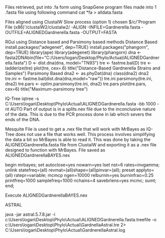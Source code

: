 Files retrieved, put into .fa form using SnapGene program
files made into 1 .fasta file using following command
cat *fa > alldata.fasta

Files aligned using ClustalW
Slow process (option 1) chosen
$/c/'Program File (x86)'/clustalW2/clustalw2/ -ALIGN -INFILE=Gardnerella.fasta -OUTFILE=ALIGNEDGardnerella.fasta -OUTPUT=FASTA

RGui using Distance based and Parsimony based methods
Distance Based
	install.packages("adegenet", dep=TRUE)
	install.packages("phangorn", dep=TRUE)
	library(ape)
	library(adegenet)
	library(phangorn)
	dna <- fasta2DNAbin(file="C:/Users/logan/Desktop/Phylo/Actual/ALIGNEDGardnerella.fasta")
	D <- dist.dna(dna, model="TN93")
	tre <- fastme.bal(D)
	tre <- ladderize(tre)
	plot(tre, cex=.6)
	title("Distance-Based Gardnerella Strains and Samples")
Parsimony Based
	dna2 <- as.phyDat(dna)
	class(dna2)
	dna2
	tre.ini <- fastme.bal(dist.dna(dna,model="raw"))
	tre.ini
	parsimony(tre.ini, dna2)
	tre.pars <- optim.parsimony(tre.ini, dna2)
	tre.pars
	plot(tre.pars, cex=6)
	title("Maximum-parsimony tree")

IQ-Tree 
iqtree -s C:\Users\logan\Desktop\Phylo\Actual\ALIGNEDGardnerella.fasta -bb 1000 -nt AUTO
	Part of output is in a splits.nex file due to the inconclusive nature of the data. This is due to the PCR process done in lab which severs the ends of the DNA.

Mesquite File is used to get a .nex file that will work with MrBayes as IQ-Tree does not use a file that works well. This process involves simplifying the data a bit so MrBayes is able to read it. This was done by taking the ALIGNEDGardnerella.fasta file from ClustalW and exporting it as a .nex file designed to function with MrBayes. File saved as
	ALIGNEDGardnerellaBAYES.nex

begin mrbayes;
	set autoclose=yes nowarn=yes
	lset nst=6 rates=invgamma;
	unlink statefreq=(all) revmat=(all)shape=(all)pinvar=(all);
	preset applyto=(all) ratepr=variable;
	mcmcp ngen=10000 relburnin=yes burninfrao=0.25 printfreq=1000 samplefreq=1000 nchains=4 savebrlens=yes
	mcmc;
	sumt;
end;

Execute ALIGNEDGardnerellaBAYES.nex

ASTRAL

java -jar astral.5.7.8.jar -i c:\Users\logan\Desktop\Phylo\Actual\ALIGNEDGardnerella.fasta.treefile -o c:\Users\logan\Desktop\Phylo\Actual\GardnellaAstral.tre 2> C:\Users\logan\Desktop\Phylo\Actual\GardnerellaAstral.log